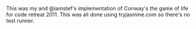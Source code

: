 This was my and @iamstef's implementation of Conway's the game of life
for code retreat 2011. This was all done using tryjasmine.com so there's
no test runner.
